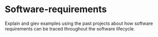 # Software-requirements

Explain and giev examples using the past projects about how software requirements can be traced throughout the software lifecycle.

